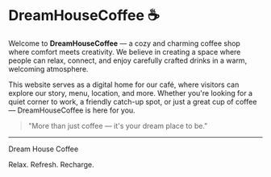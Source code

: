 # DreamHouseCoffee ☕️

Welcome to **DreamHouseCoffee** — a cozy and charming coffee shop where comfort meets creativity. We believe in creating a space where people can relax, connect, and enjoy carefully crafted drinks in a warm, welcoming atmosphere.

This website serves as a digital home for our café, where visitors can explore our story, menu, location, and more. Whether you're looking for a quiet corner to work, a friendly catch-up spot, or just a great cup of coffee — DreamHouseCoffee is here for you.

> "More than just coffee — it's your dream place to be."

---

Dream House Coffee

Relax. Refresh. Recharge.
